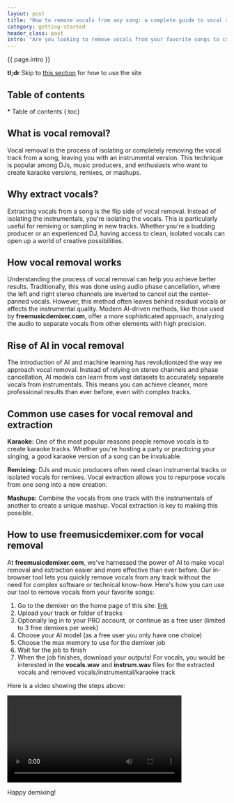 ```yaml
---
layout: post
title: "How to remove vocals from any song: a complete guide to vocal removal and extraction"
category: getting-started
header_class: post
intro: "Are you looking to remove vocals from your favorite songs to create a karaoke track or extract vocals for a remix? With advances in AI technology, vocal removal and extraction have become more accessible than ever before. In this post, we'll dive into the best methods to remove vocals, why you might want to do it, and how you can use our online tool, **freemusicdemixer.com**, to get the job done in just a few clicks."
---
```



{{ page.intro }}

<span class="blog-highlight">**tl;dr** Skip to [this section](/getting-started/2024/08/24/Vocal-remover-extract-vocals#how-to-use-freemusicdemixercom-for-vocal-removal) for how to use the site</span>

<h2>Table of contents</h2>
* Table of contents
{:toc}

## What is vocal removal?

Vocal removal is the process of isolating or completely removing the vocal track from a song, leaving you with an instrumental version. This technique is popular among DJs, music producers, and enthusiasts who want to create karaoke versions, remixes, or mashups.

## Why extract vocals?

Extracting vocals from a song is the flip side of vocal removal. Instead of isolating the instrumentals, you're isolating the vocals. This is particularly useful for remixing or sampling in new tracks. Whether you're a budding producer or an experienced DJ, having access to clean, isolated vocals can open up a world of creative possibilities.

## How vocal removal works

Understanding the process of vocal removal can help you achieve better results. Traditionally, this was done using audio phase cancellation, where the left and right stereo channels are inverted to cancel out the center-panned vocals. However, this method often leaves behind residual vocals or affects the instrumental quality. Modern AI-driven methods, like those used by <b>freemusicdemixer.com</b>, offer a more sophisticated approach, analyzing the audio to separate vocals from other elements with high precision.

## Rise of AI in vocal removal

The introduction of AI and machine learning has revolutionized the way we approach vocal removal. Instead of relying on stereo channels and phase cancellation, AI models can learn from vast datasets to accurately separate vocals from instrumentals. This means you can achieve cleaner, more professional results than ever before, even with complex tracks.

## Common use cases for vocal removal and extraction

**Karaoke:** One of the most popular reasons people remove vocals is to create karaoke tracks. Whether you're hosting a party or practicing your singing, a good karaoke version of a song can be invaluable.

**Remixing:** DJs and music producers often need clean instrumental tracks or isolated vocals for remixes. Vocal extraction allows you to repurpose vocals from one song into a new creation.

**Mashups:** Combine the vocals from one track with the instrumentals of another to create a unique mashup. Vocal extraction is key to making this possible.

## How to use freemusicdemixer.com for vocal removal

At **freemusicdemixer.com**, we've harnessed the power of AI to make vocal removal and extraction easier and more effective than ever before. Our in-browser tool lets you quickly remove vocals from any track without the need for complex software or technical know-how. Here's how you can use our tool to remove vocals from your favorite songs:

1. Go to the demixer on the home page of this site: [link](/#try-it-directly-in-the-browser)
2. Upload your track or folder of tracks
3. Optionally log in to your PRO account, or continue as a free user (limited to 3 free demixes per week)
4. Choose your AI model (as a free user you only have one choice)
5. Choose the max memory to use for the demixer job
6. Wait for the job to finish
7. When the job finishes, download your outputs! For vocals, you would be interested in the **vocals.wav** and **instrum.wav** files for the extracted vocals and removed vocals/instrumental/karaoke track

Here is a video showing the steps above:

<video width="400" controls>
  <source src="/assets/blog/post10/steps.mp4" type="video/mp4">
  Your browser does not support the video tag.
</video>

Happy demixing!
